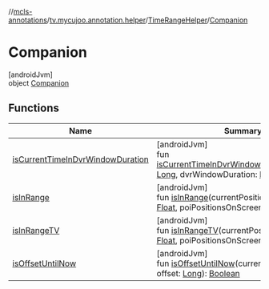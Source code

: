 //[mcls-annotations](../../../../index.md)/[tv.mycujoo.annotation.helper](../../index.md)/[TimeRangeHelper](../index.md)/[Companion](index.md)

# Companion

[androidJvm]\
object [Companion](index.md)

## Functions

| Name | Summary |
|---|---|
| [isCurrentTimeInDvrWindowDuration](is-current-time-in-dvr-window-duration.md) | [androidJvm]<br>fun [isCurrentTimeInDvrWindowDuration](is-current-time-in-dvr-window-duration.md)(duration: [Long](https://kotlinlang.org/api/latest/jvm/stdlib/kotlin/-long/index.html), dvrWindowDuration: [Long](https://kotlinlang.org/api/latest/jvm/stdlib/kotlin/-long/index.html)): [Boolean](https://kotlinlang.org/api/latest/jvm/stdlib/kotlin/-boolean/index.html) |
| [isInRange](is-in-range.md) | [androidJvm]<br>fun [isInRange](is-in-range.md)(currentPositionOnScreen: [Float](https://kotlinlang.org/api/latest/jvm/stdlib/kotlin/-float/index.html), poiPositionsOnScreen: [Int](https://kotlinlang.org/api/latest/jvm/stdlib/kotlin/-int/index.html)): [Boolean](https://kotlinlang.org/api/latest/jvm/stdlib/kotlin/-boolean/index.html) |
| [isInRangeTV](is-in-range-t-v.md) | [androidJvm]<br>fun [isInRangeTV](is-in-range-t-v.md)(currentPositionOnScreen: [Float](https://kotlinlang.org/api/latest/jvm/stdlib/kotlin/-float/index.html), poiPositionsOnScreen: [Int](https://kotlinlang.org/api/latest/jvm/stdlib/kotlin/-int/index.html)): [Boolean](https://kotlinlang.org/api/latest/jvm/stdlib/kotlin/-boolean/index.html) |
| [isOffsetUntilNow](is-offset-until-now.md) | [androidJvm]<br>fun [isOffsetUntilNow](is-offset-until-now.md)(currentTime: [Long](https://kotlinlang.org/api/latest/jvm/stdlib/kotlin/-long/index.html), offset: [Long](https://kotlinlang.org/api/latest/jvm/stdlib/kotlin/-long/index.html)): [Boolean](https://kotlinlang.org/api/latest/jvm/stdlib/kotlin/-boolean/index.html) |
